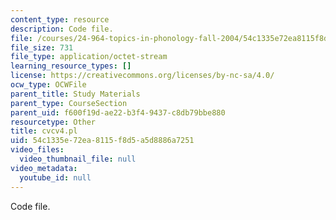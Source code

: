 ```yaml
---
content_type: resource
description: Code file.
file: /courses/24-964-topics-in-phonology-fall-2004/54c1335e72ea8115f8d5a5d8886a7251_cvcv4.pl
file_size: 731
file_type: application/octet-stream
learning_resource_types: []
license: https://creativecommons.org/licenses/by-nc-sa/4.0/
ocw_type: OCWFile
parent_title: Study Materials
parent_type: CourseSection
parent_uid: f600f19d-ae22-b3f4-9437-c8db79bbe880
resourcetype: Other
title: cvcv4.pl
uid: 54c1335e-72ea-8115-f8d5-a5d8886a7251
video_files:
  video_thumbnail_file: null
video_metadata:
  youtube_id: null
---
```

Code file.